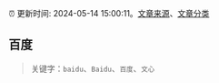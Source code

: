 :alarm_clock: 更新时间: 2024-05-14 15:00:11。[文章来源](/README.md)、[文章分类](/TAGS.md)

## 百度


> 关键字：`baidu`、`Baidu`、`百度`、`文心`



